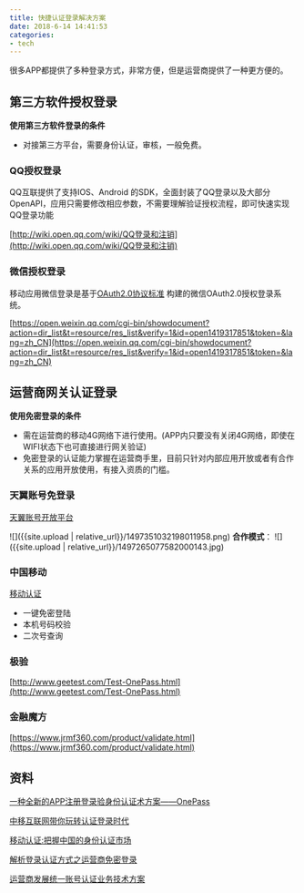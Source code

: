 ```yaml
---
title: 快捷认证登录解决方案
date: 2018-6-14 14:41:53
categories:
- tech
---
```


很多APP都提供了多种登录方式，非常方便，但是运营商提供了一种更方便的。

<!-- more -->

## 第三方软件授权登录

**使用第三方软件登录的条件**  

+ 对接第三方平台，需要身份认证，审核，一般免费。

### QQ授权登录

QQ互联提供了支持IOS、Android 的SDK，全面封装了QQ登录以及大部分OpenAPI，应用只需要修改相应参数，不需要理解验证授权流程，即可快速实现QQ登录功能

[http://wiki.open.qq.com/wiki/QQ登录和注销](http://wiki.open.qq.com/wiki/QQ登录和注销)

### 微信授权登录

移动应用微信登录是基于[OAuth2.0协议标准](http://oauth.net/2/) 构建的微信OAuth2.0授权登录系统。

[https://open.weixin.qq.com/cgi-bin/showdocument?action=dir_list&t=resource/res_list&verify=1&id=open1419317851&token=&lang=zh_CN](https://open.weixin.qq.com/cgi-bin/showdocument?action=dir_list&t=resource/res_list&verify=1&id=open1419317851&token=&lang=zh_CN)

## 运营商网关认证登录

**使用免密登录的条件**  

- 需在运营商的移动4G网络下进行使用。(APP内只要没有关闭4G网络，即使在WIFI状态下也可直接进行网关验证)
- 免密登录的认证能力掌握在运营商手里，目前只针对内部应用开放或者有合作关系的应用开放使用，有接入资质的门槛。

### 天翼账号免登录

[天翼账号开放平台](http://id.189.cn/)

![]({{site.upload | relative_url}}/1497351032198011958.png)
**合作模式**：
![]({{site.upload | relative_url}}/1497265077582000143.jpg)

### 中国移动

[移动认证](http://dev.10086.cn/cmpassport/)  
+ 一键免密登陆
+ 本机号码校验
+ 二次号查询

### 极验

[http://www.geetest.com/Test-OnePass.html](http://www.geetest.com/Test-OnePass.html)

### 金融魔方

[https://www.jrmf360.com/product/validate.html](https://www.jrmf360.com/product/validate.html)

## 资料

[一种全新的APP注册登录验身份认证术方案——OnePass](https://www.anquanke.com/post/id/90110)

[中移互联网带你玩转认证登录时代](https://www.csdn.net/article/a/2017-11-21/15935542)

[移动认证:把握中国的身份认证市场](https://www.gsma.com/identity/wp-content/uploads/2017/12/MC-China-Mobile-report-Chinese-FINAL.pdf)

[解析登录认证方式之运营商免密登录](http://www.woshipm.com/pd/673529.html)

[运营商发展统一账号认证业务技术方案](http://www.infocomm-journal.com/dxkx/article/2018/1000-0801/1000-0801-34-5-00134.shtml)

